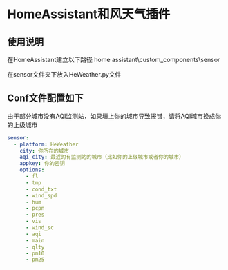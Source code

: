 # HomeAssistant和风天气插件

## 使用说明

在HomeAssistant建立以下路径
home assistant\custom_components\sensor

在sensor文件夹下放入HeWeather.py文件

## Conf文件配置如下

由于部分城市没有AQI监测站，如果填上你的城市导致报错，请将AQI城市换成你的上级城市

``` yaml
sensor:
  - platform: HeWeather
    city: 你所在的城市
    aqi_city: 最近的有监测站的城市（比如你的上级城市或者你的城市）
    appkey: 你的密钥
    options:
      - fl
      - tmp
      - cond_txt
      - wind_spd
      - hum
      - pcpn
      - pres
      - vis
      - wind_sc
      - aqi
      - main
      - qlty
      - pm10
      - pm25
```